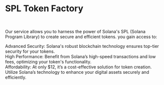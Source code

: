 <h1>SPL Token Factory</h1><br>

Our service allows you to harness the power of Solana's SPL (Solana Program Library) to create secure and efficient tokens. you gain access to:

Advanced Security: Solana's robust blockchain technology ensures top-tier security for your tokens.<br>
High Performance: Benefit from Solana’s high-speed transactions and low fees, optimizing your token's functionality.<br>
Affordability: At only $12, it’s a cost-effective solution for token creation.<br>
Utilize Solana’s technology to enhance your digital assets securely and efficiently.<br>
